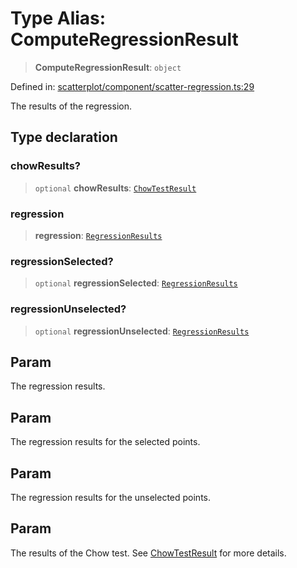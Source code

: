 # Type Alias: ComputeRegressionResult

> **ComputeRegressionResult**: `object`

Defined in: [scatterplot/component/scatter-regression.ts:29](https://github.com/GeoDaCenter/openassistant/blob/a1f850931f3d8289e0a4c297ef4b317a2f84235b/packages/echarts/src/scatterplot/component/scatter-regression.ts#L29)

The results of the regression.

## Type declaration

### chowResults?

> `optional` **chowResults**: [`ChowTestResult`](ChowTestResult.md)

### regression

> **regression**: [`RegressionResults`](RegressionResults.md)

### regressionSelected?

> `optional` **regressionSelected**: [`RegressionResults`](RegressionResults.md)

### regressionUnselected?

> `optional` **regressionUnselected**: [`RegressionResults`](RegressionResults.md)

## Param

The regression results.

## Param

The regression results for the selected points.

## Param

The regression results for the unselected points.

## Param

The results of the Chow test. See [ChowTestResult](ChowTestResult.md) for more details.
